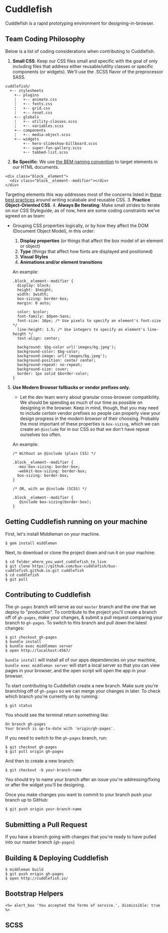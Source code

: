 # Cuddlefish
Cuddlefish is a rapid prototyping environment for designing-in-browser.

## Team Coding Philosophy

Below is a list of coding considerations when contributing to Cuddlefish.

1. **Small CSS**: Keep our CSS files small and specific with the goal of only including files that address either reusable/utility classes or specific components (or widgets). We'll use the .SCSS flavor of the preprocessor SASS.
  ```
  cuddlefish/
    +-- stylesheets
      +-- plugins
      ¦   +-- animate.css
      ¦   +-- fonts.css
      ¦   +-- grid.css
      ¦   +-- reset.css
      +-- globals
      ¦   +-- utility-classes.scss
      ¦   +-- variables.scss
      +-- components
      ¦   +-- media-object.scss
      +-- widgets
          +-- hero-slideshow-billboard.scss
          +-- super-fun-gallery.scss
          +-- tabbed-list.scss
  ```

2. **Be Specific**: We use [the BEM naming convention](http://csswizardry.com/2013/01/mindbemding-getting-your-head-round-bem-syntax/) to target elements in our HTML documents.

  ```
  <div class="block__element">
    <div class="block__element--modifier"></div>
  </div>
  ```
  Targeting elements this way addresses most of the concerns listed in [these best practices](https://github.com/sezgi/CSS-Best-Practices) around writing scalabale and reusable CSS.
3. **Practice Object-Oriented CSS**.
4. **Always Be Iterating**: Make small strides to iterate on our CSS Styleguide, as of now, here are some coding constraints we've agreed on as team:
  + Grouping CSS properties logically, or by how they affect the DOM (Document Object Model), in this order: 
    1. **Display properties** (or things that affect the box model of an element or object)
    2. **Type** (things that affect how fonts are displayed and positioned)
    3. **Visual Styles**
    4. **Animations and/or element transitions**
    
    An example: 
    ```
    .block__element--modifier {
      display: block;
      height: $height; 
      width: $width;
      box-sizing: border-box;
      margin: 0 auto;
      
      color: $color;
      font-family: $Open-Sans;
      font-size: 16px; /* Use pixels to specify an element's font-size */
      line-height: 1.5; /* Use integers to specify an element's line-height */
      text-align: center;
      
      background: $bg-color url('images/bg.jpeg');
      background-color: $bg-color;
      background-image: url('images/bg.jpeg');
      background-position: center center;
      background-repeat: no-repeat;
      background-size: cover;
      border: 1px solid $border-color;
    }
    ```
5. **Use Modern Browser fallbacks or vendor prefixes only.**
    +  Let the dev team worry about granular cross-browser compatibility. We should be spending as much of our time as possible on designing in the browser. Keep in mind, though, that you may need to include *certain* vendor prefixes so people can properly view your design progress in the *modern browser* of their choosing. Probably the most important of these properties is `box-sizing`, which we can create an `@include` for in our CSS so that we don't have repeat ourselves too often.


      An example: 

      ```
      /* Without an @include (plain CSS) */
      
      .block__element--modifier {
        -moz-box-sizing: border-box;
        -webkit-box-sizing: border-box;
        box-sizing: border-box;
      }
      
      /* OR, with an @include (SCSS) */
      
      .block__element--modifier {
         @include box-sizing(border-box);
      }
      ```

## Getting Cuddlefish running on your machine
First, let's install Middleman on your machine.

```
$ gem install middleman
```
Next, to download or clone the project down and run it on your machine:

```
$ cd folder_where_you_want_cuddlefish_to_live
$ git clone https://github.com/bux-cuddlefish/bux-cuddlefish.github.io.git cuddlefish
$ cd cuddlefish
$ git pull
```

## Contributing to Cuddlefish

The `gh-pages` branch will serve as our `master` branch and the one that we deploy to "production". To contribute to the project you'll create a branch off of `gh-pages`, make your changes, & submit a pull request comparing your branch to `gh-pages`. To switch to this branch and pull down the latest changes:

```
$ git checkout gh-pages
$ bundle install
$ bundle exec middleman server
$ open http://localhost:4567/
```

`bundle install` will install all of our apps dependencies on your machine, `bundle exec middleman server` will start a local server so that you can view pages in your browser, and the open script will open the app in your browser.

To start contributing to Cuddlefish create a new branch. Make sure you're branching off of `gh-pages` so we can merge your changes in later. To check which branch you're currently on by running:
```
$ git status
```
You should see the terminal return something like:
```
On branch gh-pages
Your branch is up-to-date with 'origin/gh-pages'.
```
If you need to switch to the `gh-pages` branch, run: 
```
$ git checkout gh-pages
$ git pull origin gh-pages
```
And then to create a new branch:
```
$ git checkout -b your-branch-name
```
You should try to name your branch after an issue you're addressing/fixing or after the widget you'll be designing. 

Once you make changes you want to commit to your branch push your branch up to GitHub:

```
$ git push origin your-branch-name
```

## Submitting a Pull Request

If you have a branch going with changes that you're ready to have pulled into our master branch (`gh-pages`)

## Building & Deploying Cuddlefish

```
$ middleman build
$ git push origin gh-pages
$ open http://cuddlefish.io/
```

## Bootstrap Helpers

```
<%= alert_box 'You accepted the Terms of service.', dismissible: true %>
```

## SCSS

